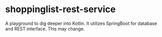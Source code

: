 # shoppinglist-rest-service

A playground to dig deeper into Kotlin. It utilizes SpringBoot for database and REST interface. This may change.


